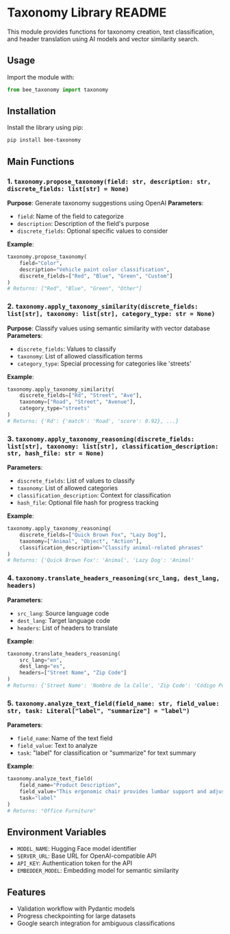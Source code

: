 # Taxonomy Library README

This module provides functions for taxonomy creation, text classification, and header translation using AI models and vector similarity search.

## Usage

Import the module with:
```python
from bee_taxonomy import taxonomy
```

## Installation

Install the library using pip:
```bash
pip install bee-taxonomy
```

## Main Functions

### 1. `taxonomy.propose_taxonomy(field: str, description: str, discrete_fields: list[str] = None)`
**Purpose**: Generate taxonomy suggestions using OpenAI
**Parameters**:
- `field`: Name of the field to categorize
- `description`: Description of the field's purpose
- `discrete_fields`: Optional specific values to consider

**Example**:
```python
taxonomy.propose_taxonomy(
    field="Color",
    description="Vehicle paint color classification",
    discrete_fields=["Red", "Blue", "Green", "Custom"]
)
# Returns: ["Red", "Blue", "Green", "Other"]
```

### 2. `taxonomy.apply_taxonomy_similarity(discrete_fields: list[str], taxonomy: list[str], category_type: str = None)`
**Purpose**: Classify values using semantic similarity with vector database
**Parameters**:
- `discrete_fields`: Values to classify
- `taxonomy`: List of allowed classification terms
- `category_type`: Special processing for categories like 'streets'

**Example**:
```python
taxonomy.apply_taxonomy_similarity(
    discrete_fields=["Rd", "Street", "Ave"],
    taxonomy=["Road", "Street", "Avenue"],
    category_type="streets"
)
# Returns: {'Rd': {'match': 'Road', 'score': 0.92}, ...}
```

### 3. `taxonomy.apply_taxonomy_reasoning(discrete_fields: list[str], taxonomy: list[str], classification_description: str, hash_file: str = None)`
**Parameters**:
- `discrete_fields`: List of values to classify
- `taxonomy`: List of allowed categories
- `classification_description`: Context for classification
- `hash_file`: Optional file hash for progress tracking

**Example**:
```python
taxonomy.apply_taxonomy_reasoning(
    discrete_fields=["Quick Brown Fox", "Lazy Dog"],
    taxonomy=["Animal", "Object", "Action"],
    classification_description="Classify animal-related phrases"
)
# Returns: {'Quick Brown Fox': 'Animal', 'Lazy Dog': 'Animal'
```

### 4. `taxonomy.translate_headers_reasoning(src_lang, dest_lang, headers)`
**Parameters**:
- `src_lang`: Source language code
- `dest_lang`: Target language code
- `headers`: List of headers to translate

**Example**:
```python
taxonomy.translate_headers_reasoning(
    src_lang="en",
    dest_lang="es",
    headers=["Street Name", "Zip Code"]
)
# Returns: {'Street Name': 'Nombre de la Calle', 'Zip Code': 'Código Postal'
```

### 5. `taxonomy.analyze_text_field(field_name: str, field_value: str, task: Literal["label", "summarize"] = "label")`
**Parameters**:
- `field_name`: Name of the text field
- `field_value`: Text to analyze
- `task`: "label" for classification or "summarize" for text summary

**Example**:
```python
taxonomy.analyze_text_field(
    field_name="Product Description",
    field_value="This ergonomic chair provides lumbar support and adjustable height",
    task="label"
)
# Returns: "Office Furniture"
```

## Environment Variables
- `MODEL_NAME`: Hugging Face model identifier
- `SERVER_URL`: Base URL for OpenAI-compatible API
- `API_KEY`: Authentication token for the API
- `EMBEDDER_MODEL`: Embedding model for semantic similarity

## Features
- Validation workflow with Pydantic models
- Progress checkpointing for large datasets
- Google search integration for ambiguous classifications
